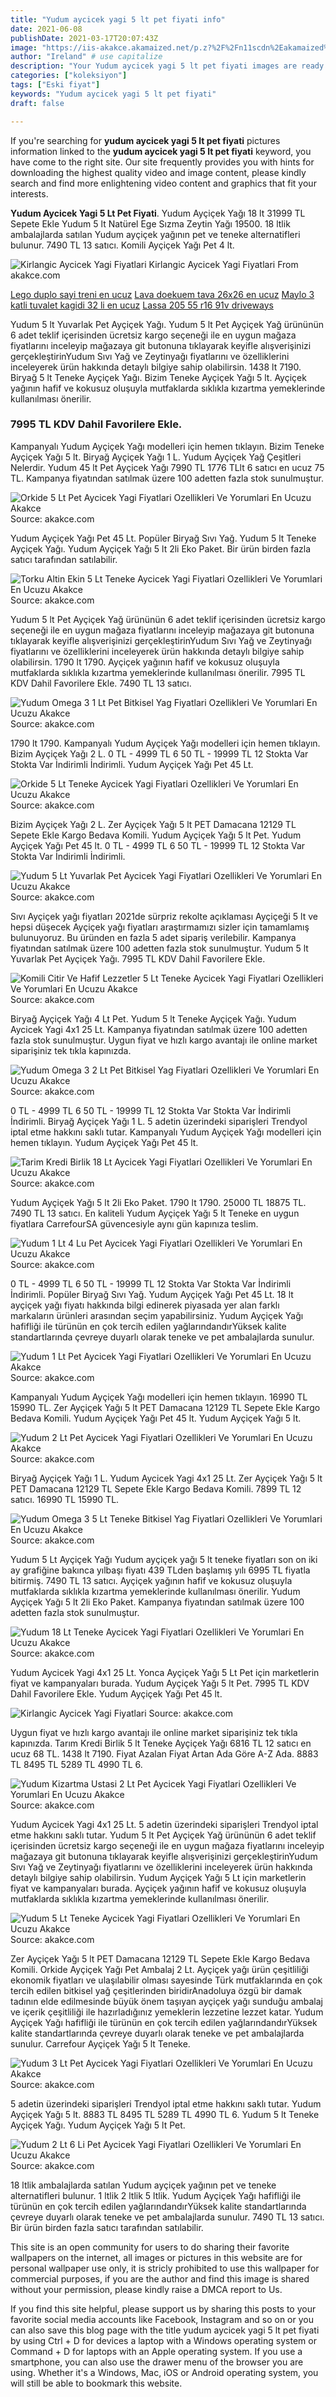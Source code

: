 ```yaml
---
title: "Yudum aycicek yagi 5 lt pet fiyati info"
date: 2021-06-08
publishDate: 2021-03-17T20:07:43Z
image: "https://iis-akakce.akamaized.net/p.z?%2F%2Fn11scdn%2Eakamaized%2Enet%2Fa1%2F1024%2Fev%2Dyasam%2Faycicek%2Dyagi%2Fyudum%2Daycicek%2Dyagi%2D6%2Dx%2D2%2Dl%5F%5F0935015186865099%2Ejpg"
author: "Ireland" # use capitalize
description: "Your Yudum aycicek yagi 5 lt pet fiyati images are ready. Yudum aycicek yagi 5 lt pet fiyati are a topic that is being searched for and liked by netizens now. You can Download the Yudum aycicek yagi 5 lt pet fiyati files here. Download all royalty-free vectors."
categories: ["koleksiyon"]
tags: ["Eski fiyat"]
keywords: "Yudum aycicek yagi 5 lt pet fiyati"
draft: false

---
```


If you're searching for **yudum aycicek yagi 5 lt pet fiyati** pictures information linked to the **yudum aycicek yagi 5 lt pet fiyati** keyword, you have come to the right  site.  Our site frequently  provides you with  hints  for downloading  the highest  quality video and image  content, please kindly search and find more enlightening video content and graphics  that fit your interests.

**Yudum Aycicek Yagi 5 Lt Pet Fiyati**. Yudum Ayçiçek Yağı 18 lt 31999 TL Sepete Ekle Yudum 5 lt Natürel Ege Sızma Zeytin Yağı 19500. 18 ltlik ambalajlarda satılan Yudum ayçiçek yağının pet ve teneke alternatifleri bulunur. 7490 TL 13 satıcı. Komili Ayçiçek Yağı Pet 4 lt.

![Kirlangic Aycicek Yagi Fiyatlari](https://cdn.akakce.com/kirlangic/kirlangic-5-lt-pet-aycicek-yagi-x.jpg "Kirlangic Aycicek Yagi Fiyatlari")
Kirlangic Aycicek Yagi Fiyatlari From akakce.com

[Lego duplo sayi treni en ucuz](/lego-duplo-sayi-treni-en-ucuz/)
[Lava doekuem tava 26x26 en ucuz](/lava-doekuem-tava-26x26-en-ucuz/)
[Maylo 3 katli tuvalet kagidi 32 li en ucuz](/maylo-3-katli-tuvalet-kagidi-32-li-en-ucuz/)
[Lassa 205 55 r16 91v driveways](/lassa-205-55-r16-91v-driveways/)

Yudum 5 lt Yuvarlak Pet Ayçiçek Yağı. Yudum 5 lt Pet Ayçiçek Yağ ürününün 6 adet teklif içerisinden ücretsiz kargo seçeneği ile en uygun mağaza fiyatlarını inceleyip mağazaya git butonuna tıklayarak keyifle alışverişinizi gerçekleştirinYudum Sıvı Yağ ve Zeytinyağı fiyatlarını ve özelliklerini inceleyerek ürün hakkında detaylı bilgiye sahip olabilirsin. 1438 lt 7190. Biryağ 5 lt Teneke Ayçiçek Yağı. Bizim Teneke Ayçiçek Yağı 5 lt. Ayçiçek yağının hafif ve kokusuz oluşuyla mutfaklarda sıklıkla kızartma yemeklerinde kullanılması önerilir.

### 7995 TL KDV Dahil Favorilere Ekle.

Kampanyalı Yudum Ayçiçek Yağı modelleri için hemen tıklayın. Bizim Teneke Ayçiçek Yağı 5 lt. Biryağ Ayçiçek Yağı 1 L. Yudum Ayçiçek Yağ Çeşitleri Nelerdir. Yudum 45 lt Pet Ayçicek Yağı 7990 TL 1776 TLlt 6 satıcı en ucuz 75 TL. Kampanya fiyatından satılmak üzere 100 adetten fazla stok sunulmuştur.


![Orkide 5 Lt Pet Aycicek Yagi Fiyatlari Ozellikleri Ve Yorumlari En Ucuzu Akakce](https://cdn.akakce.com/orkide/orkide-5-lt-pet-aycicek-yagi-z.jpg "Orkide 5 Lt Pet Aycicek Yagi Fiyatlari Ozellikleri Ve Yorumlari En Ucuzu Akakce")
Source: akakce.com

Yudum Ayçiçek Yağı Pet 45 Lt. Popüler Biryağ Sıvı Yağ. Yudum 5 lt Teneke Ayçiçek Yağı. Yudum Ayçiçek Yağı 5 lt 2li Eko Paket. Bir ürün birden fazla satıcı tarafından satılabilir.

![Torku Altin Ekin 5 Lt Teneke Aycicek Yagi Fiyatlari Ozellikleri Ve Yorumlari En Ucuzu Akakce](https://cdn.akakce.com/torku/torku-altin-ekin-5-lt-teneke-aycicek-yagi-z.jpg "Torku Altin Ekin 5 Lt Teneke Aycicek Yagi Fiyatlari Ozellikleri Ve Yorumlari En Ucuzu Akakce")
Source: akakce.com

Yudum 5 lt Pet Ayçiçek Yağ ürününün 6 adet teklif içerisinden ücretsiz kargo seçeneği ile en uygun mağaza fiyatlarını inceleyip mağazaya git butonuna tıklayarak keyifle alışverişinizi gerçekleştirinYudum Sıvı Yağ ve Zeytinyağı fiyatlarını ve özelliklerini inceleyerek ürün hakkında detaylı bilgiye sahip olabilirsin. 1790 lt 1790. Ayçiçek yağının hafif ve kokusuz oluşuyla mutfaklarda sıklıkla kızartma yemeklerinde kullanılması önerilir. 7995 TL KDV Dahil Favorilere Ekle. 7490 TL 13 satıcı.

![Yudum Omega 3 1 Lt Pet Bitkisel Yag Fiyatlari Ozellikleri Ve Yorumlari En Ucuzu Akakce](https://cdn.akakce.com/yudum/yudum-omega-3-1-lt-pet-z.jpg "Yudum Omega 3 1 Lt Pet Bitkisel Yag Fiyatlari Ozellikleri Ve Yorumlari En Ucuzu Akakce")
Source: akakce.com

1790 lt 1790. Kampanyalı Yudum Ayçiçek Yağı modelleri için hemen tıklayın. Bizim Ayçiçek Yağı 2 L. 0 TL - 4999 TL 6 50 TL - 19999 TL 12 Stokta Var Stokta Var İndirimli İndirimli. Yudum Ayçiçek Yağı Pet 45 Lt.

![Orkide 5 Lt Teneke Aycicek Yagi Fiyatlari Ozellikleri Ve Yorumlari En Ucuzu Akakce](https://cdn.akakce.com/orkide/orkide-5-lt-teneke-aycicek-yagi-z.jpg "Orkide 5 Lt Teneke Aycicek Yagi Fiyatlari Ozellikleri Ve Yorumlari En Ucuzu Akakce")
Source: akakce.com

Bizim Ayçiçek Yağı 2 L. Zer Ayçiçek Yağı 5 lt PET Damacana 12129 TL Sepete Ekle Kargo Bedava Komili. Yudum Ayçiçek Yağı 5 lt Pet. Yudum Ayçiçek Yağı Pet 45 lt. 0 TL - 4999 TL 6 50 TL - 19999 TL 12 Stokta Var Stokta Var İndirimli İndirimli.

![Yudum 5 Lt Yuvarlak Pet Aycicek Yagi Fiyatlari Ozellikleri Ve Yorumlari En Ucuzu Akakce](https://cdn.akakce.com/yudum/yudum-5-lt-yuvarlak-pet-x.jpg "Yudum 5 Lt Yuvarlak Pet Aycicek Yagi Fiyatlari Ozellikleri Ve Yorumlari En Ucuzu Akakce")
Source: akakce.com

Sıvı Ayçiçek yağı fiyatları 2021de sürpriz rekolte açıklaması Ayçiçeği 5 lt ve hepsi düşecek Ayçiçek yağı fiyatları araştırmamızı sizler için tamamlamış bulunuyoruz. Bu üründen en fazla 5 adet sipariş verilebilir. Kampanya fiyatından satılmak üzere 100 adetten fazla stok sunulmuştur. Yudum 5 lt Yuvarlak Pet Ayçiçek Yağı. 7995 TL KDV Dahil Favorilere Ekle.

![Komili Citir Ve Hafif Lezzetler 5 Lt Teneke Aycicek Yagi Fiyatlari Ozellikleri Ve Yorumlari En Ucuzu Akakce](https://cdn.akakce.com/komili/komili-citir-ve-hafif-lezzetler-5-lt-teneke-aycicek-yagi-z.jpg "Komili Citir Ve Hafif Lezzetler 5 Lt Teneke Aycicek Yagi Fiyatlari Ozellikleri Ve Yorumlari En Ucuzu Akakce")
Source: akakce.com

Biryağ Ayçiçek Yağı 4 Lt Pet. Yudum 5 lt Teneke Ayçiçek Yağı. Yudum Aycicek Yagi 4x1 25 Lt. Kampanya fiyatından satılmak üzere 100 adetten fazla stok sunulmuştur. Uygun fiyat ve hızlı kargo avantajı ile online market siparişiniz tek tıkla kapınızda.

![Yudum Omega 3 2 Lt Pet Bitkisel Yag Fiyatlari Ozellikleri Ve Yorumlari En Ucuzu Akakce](https://cdn.akakce.com/yudum/yudum-omega-3-2-lt-pet-bitkisel-yag-z.jpg "Yudum Omega 3 2 Lt Pet Bitkisel Yag Fiyatlari Ozellikleri Ve Yorumlari En Ucuzu Akakce")
Source: akakce.com

0 TL - 4999 TL 6 50 TL - 19999 TL 12 Stokta Var Stokta Var İndirimli İndirimli. Biryağ Ayçiçek Yağı 1 L. 5 adetin üzerindeki siparişleri Trendyol iptal etme hakkını saklı tutar. Kampanyalı Yudum Ayçiçek Yağı modelleri için hemen tıklayın. Yudum Ayçiçek Yağı Pet 45 lt.

![Tarim Kredi Birlik 18 Lt Aycicek Yagi Fiyatlari Ozellikleri Ve Yorumlari En Ucuzu Akakce](https://cdn.akakce.com/tarim-kredi-birlik/tarim-kredi-birlik-18-lt-aycicek-yagi-z.jpg "Tarim Kredi Birlik 18 Lt Aycicek Yagi Fiyatlari Ozellikleri Ve Yorumlari En Ucuzu Akakce")
Source: akakce.com

Yudum Ayçiçek Yağı 5 lt 2li Eko Paket. 1790 lt 1790. 25000 TL 18875 TL. 7490 TL 13 satıcı. En kaliteli Yudum Ayçiçek Yağı 5 lt Teneke en uygun fiyatlara CarrefourSA güvencesiyle aynı gün kapınıza teslim.

![Yudum 1 Lt 4 Lu Pet Aycicek Yagi Fiyatlari Ozellikleri Ve Yorumlari En Ucuzu Akakce](https://cdn.akakce.com/yudum/yudum-1-lt-4-lu-pet-aycicek-yagi-z.jpg "Yudum 1 Lt 4 Lu Pet Aycicek Yagi Fiyatlari Ozellikleri Ve Yorumlari En Ucuzu Akakce")
Source: akakce.com

0 TL - 4999 TL 6 50 TL - 19999 TL 12 Stokta Var Stokta Var İndirimli İndirimli. Popüler Biryağ Sıvı Yağ. Yudum Ayçiçek Yağı Pet 45 Lt. 18 lt ayçiçek yağı fiyatı hakkında bilgi edinerek piyasada yer alan farklı markaların ürünleri arasından seçim yapabilirsiniz. Yudum Ayçiçek Yağı hafifliği ile türünün en çok tercih edilen yağlarındandırYüksek kalite standartlarında çevreye duyarlı olarak teneke ve pet ambalajlarda sunulur.

![Yudum 1 Lt Pet Aycicek Yagi Fiyatlari Ozellikleri Ve Yorumlari En Ucuzu Akakce](https://cdn.akakce.com/yudum/yudum-1-lt-pet-aycicek-yagi-z.jpg "Yudum 1 Lt Pet Aycicek Yagi Fiyatlari Ozellikleri Ve Yorumlari En Ucuzu Akakce")
Source: akakce.com

Kampanyalı Yudum Ayçiçek Yağı modelleri için hemen tıklayın. 16990 TL 15990 TL. Zer Ayçiçek Yağı 5 lt PET Damacana 12129 TL Sepete Ekle Kargo Bedava Komili. Yudum Ayçiçek Yağı Pet 45 lt. Yudum Ayçiçek Yağı 5 lt.

![Yudum 2 Lt Pet Aycicek Yagi Fiyatlari Ozellikleri Ve Yorumlari En Ucuzu Akakce](https://cdn.akakce.com/yudum/yudum-2-lt-pet-x.jpg "Yudum 2 Lt Pet Aycicek Yagi Fiyatlari Ozellikleri Ve Yorumlari En Ucuzu Akakce")
Source: akakce.com

Biryağ Ayçiçek Yağı 1 L. Yudum Aycicek Yagi 4x1 25 Lt. Zer Ayçiçek Yağı 5 lt PET Damacana 12129 TL Sepete Ekle Kargo Bedava Komili. 7899 TL 12 satıcı. 16990 TL 15990 TL.

![Yudum Omega 3 5 Lt Teneke Bitkisel Yag Fiyatlari Ozellikleri Ve Yorumlari En Ucuzu Akakce](https://cdn.akakce.com/yudum/yudum-omega-3-5-lt-teneke-bitkisel-yag-z.jpg "Yudum Omega 3 5 Lt Teneke Bitkisel Yag Fiyatlari Ozellikleri Ve Yorumlari En Ucuzu Akakce")
Source: akakce.com

Yudum 5 Lt Ayçiçek Yağı Yudum ayçiçek yağı 5 lt teneke fiyatları son on iki ay grafiğine bakınca yılbaşı fiyatı 439 TLden başlamış yılı 6995 TL fiyatla bitirmiş. 7490 TL 13 satıcı. Ayçiçek yağının hafif ve kokusuz oluşuyla mutfaklarda sıklıkla kızartma yemeklerinde kullanılması önerilir. Yudum Ayçiçek Yağı 5 lt 2li Eko Paket. Kampanya fiyatından satılmak üzere 100 adetten fazla stok sunulmuştur.

![Yudum 18 Lt Teneke Aycicek Yagi Fiyatlari Ozellikleri Ve Yorumlari En Ucuzu Akakce](https://cdn.akakce.com/yudum/yudum-18-lt-teneke-x.jpg "Yudum 18 Lt Teneke Aycicek Yagi Fiyatlari Ozellikleri Ve Yorumlari En Ucuzu Akakce")
Source: akakce.com

Yudum Aycicek Yagi 4x1 25 Lt. Yonca Ayçiçek Yağı 5 Lt Pet için marketlerin fiyat ve kampanyaları burada. Yudum Ayçiçek Yağı 5 lt Pet. 7995 TL KDV Dahil Favorilere Ekle. Yudum Ayçiçek Yağı Pet 45 lt.

![Kirlangic Aycicek Yagi Fiyatlari](https://cdn.akakce.com/kirlangic/kirlangic-5-lt-pet-aycicek-yagi-x.jpg "Kirlangic Aycicek Yagi Fiyatlari")
Source: akakce.com

Uygun fiyat ve hızlı kargo avantajı ile online market siparişiniz tek tıkla kapınızda. Tarım Kredi Birlik 5 lt Teneke Ayçiçek Yağı 6816 TL 12 satıcı en ucuz 68 TL. 1438 lt 7190. Fiyat Azalan Fiyat Artan Ada Göre A-Z Ada. 8883 TL 8495 TL 5289 TL 4990 TL 6.

![Yudum Kizartma Ustasi 2 Lt Pet Aycicek Yagi Fiyatlari Ozellikleri Ve Yorumlari En Ucuzu Akakce](https://cdn.akakce.com/yudum/yudum-kizartma-ustasi-2-lt-pet-aycicek-yagi-z.jpg "Yudum Kizartma Ustasi 2 Lt Pet Aycicek Yagi Fiyatlari Ozellikleri Ve Yorumlari En Ucuzu Akakce")
Source: akakce.com

Yudum Aycicek Yagi 4x1 25 Lt. 5 adetin üzerindeki siparişleri Trendyol iptal etme hakkını saklı tutar. Yudum 5 lt Pet Ayçiçek Yağ ürününün 6 adet teklif içerisinden ücretsiz kargo seçeneği ile en uygun mağaza fiyatlarını inceleyip mağazaya git butonuna tıklayarak keyifle alışverişinizi gerçekleştirinYudum Sıvı Yağ ve Zeytinyağı fiyatlarını ve özelliklerini inceleyerek ürün hakkında detaylı bilgiye sahip olabilirsin. Yudum Ayçiçek Yağı 5 Lt için marketlerin fiyat ve kampanyaları burada. Ayçiçek yağının hafif ve kokusuz oluşuyla mutfaklarda sıklıkla kızartma yemeklerinde kullanılması önerilir.

![Yudum 5 Lt Teneke Aycicek Yagi Fiyatlari Ozellikleri Ve Yorumlari En Ucuzu Akakce](https://cdn.akakce.com/yudum/yudum-5-lt-teneke-aycicek-yagi-z.jpg "Yudum 5 Lt Teneke Aycicek Yagi Fiyatlari Ozellikleri Ve Yorumlari En Ucuzu Akakce")
Source: akakce.com

Zer Ayçiçek Yağı 5 lt PET Damacana 12129 TL Sepete Ekle Kargo Bedava Komili. Orkide Ayçiçek Yağı Pet Ambalaj 2 Lt. Ayçiçek yağı ürün çeşitliliği ekonomik fiyatları ve ulaşılabilir olması sayesinde Türk mutfaklarında en çok tercih edilen bitkisel yağ çeşitlerinden biridirAnadoluya özgü bir damak tadının elde edilmesinde büyük önem taşıyan ayçiçek yağı sunduğu ambalaj ve içerik çeşitliliği ile hazırladığınız yemeklerin lezzetine lezzet katar. Yudum Ayçiçek Yağı hafifliği ile türünün en çok tercih edilen yağlarındandırYüksek kalite standartlarında çevreye duyarlı olarak teneke ve pet ambalajlarda sunulur. Carrefour Ayçiçek Yağı 5 lt Teneke.

![Yudum 3 Lt Pet Aycicek Yagi Fiyatlari Ozellikleri Ve Yorumlari En Ucuzu Akakce](https://cdn.akakce.com/yudum/yudum-3-lt-pet-aycicek-yagi-z.jpg "Yudum 3 Lt Pet Aycicek Yagi Fiyatlari Ozellikleri Ve Yorumlari En Ucuzu Akakce")
Source: akakce.com

5 adetin üzerindeki siparişleri Trendyol iptal etme hakkını saklı tutar. Yudum Ayçiçek Yağı 5 lt. 8883 TL 8495 TL 5289 TL 4990 TL 6. Yudum 5 lt Teneke Ayçiçek Yağı. Yudum Ayçiçek Yağı 5 lt Pet.

![Yudum 2 Lt 6 Li Pet Aycicek Yagi Fiyatlari Ozellikleri Ve Yorumlari En Ucuzu Akakce](https://iis-akakce.akamaized.net/p.z?%2F%2Fn11scdn%2Eakamaized%2Enet%2Fa1%2F1024%2Fev%2Dyasam%2Faycicek%2Dyagi%2Fyudum%2Daycicek%2Dyagi%2D6%2Dx%2D2%2Dl%5F%5F0935015186865099%2Ejpg "Yudum 2 Lt 6 Li Pet Aycicek Yagi Fiyatlari Ozellikleri Ve Yorumlari En Ucuzu Akakce")
Source: akakce.com

18 ltlik ambalajlarda satılan Yudum ayçiçek yağının pet ve teneke alternatifleri bulunur. 1 ltlik 2 ltlik 5 ltlik. Yudum Ayçiçek Yağı hafifliği ile türünün en çok tercih edilen yağlarındandırYüksek kalite standartlarında çevreye duyarlı olarak teneke ve pet ambalajlarda sunulur. 7490 TL 13 satıcı. Bir ürün birden fazla satıcı tarafından satılabilir.

This site is an open community for users to do sharing their favorite wallpapers on the internet, all images or pictures in this website are for personal wallpaper use only, it is stricly prohibited to use this wallpaper for commercial purposes, if you are the author and find this image is shared without your permission, please kindly raise a DMCA report to Us.

If you find this site helpful, please support us by sharing this posts to your favorite social media accounts like Facebook, Instagram and so on or you can also save this blog page with the title yudum aycicek yagi 5 lt pet fiyati by using Ctrl + D for devices a laptop with a Windows operating system or Command + D for laptops with an Apple operating system. If you use a smartphone, you can also use the drawer menu of the browser you are using. Whether it's a Windows, Mac, iOS or Android operating system, you will still be able to bookmark this website.
